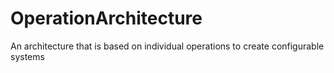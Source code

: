# OperationArchitecture
An architecture that is based on individual operations to create configurable systems
